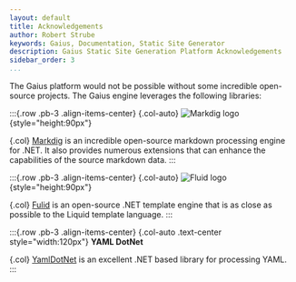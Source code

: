 ```yaml
---
layout: default
title: Acknowledgements
author: Robert Strube
keywords: Gaius, Documentation, Static Site Generator
description: Gaius Static Site Generation Platform Acknowledgements
sidebar_order: 3
...
```


The Gaius platform would not be possible without some incredible open-source projects.  The Gaius engine leverages the following libraries:

:::{.row .pb-3 .align-items-center}
{.col-auto}
![Markdig logo]({{site.url}}/images/pages/acknowledgements/markdig-logo.png){style="height:90px"}

{.col}
[Markdig](https://github.com/lunet-io/markdig/) is an incredible open-source markdown processing engine for .NET.  It also provides numerous extensions that can enhance the capabilities of the source markdown data.
:::

:::{.row .pb-3 .align-items-center}
{.col-auto}
![Fluid logo]({{site.url}}/images/pages/acknowledgements/fluid-logo.png){style="height:90px"}

{.col}
[Fulid](https://github.com/sebastienros/fluid) is an open-source .NET template engine that is as close as possible to the Liquid template language.
:::

:::{.row .pb-3 .align-items-center}
{.col-auto .text-center style="width:120px"}
**YAML DotNet**

{.col}
[YamlDotNet](https://github.com/aaubry/YamlDotNet) is an excellent .NET based library for processing YAML.
:::
